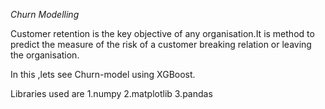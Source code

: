 *Churn Modelling*

Customer retention is the key objective of any organisation.It is method to predict the measure of the risk of a customer breaking relation or leaving the organisation.

In this ,lets see Churn-model using XGBoost.

Libraries used are
  1.numpy
  2.matplotlib
  3.pandas

